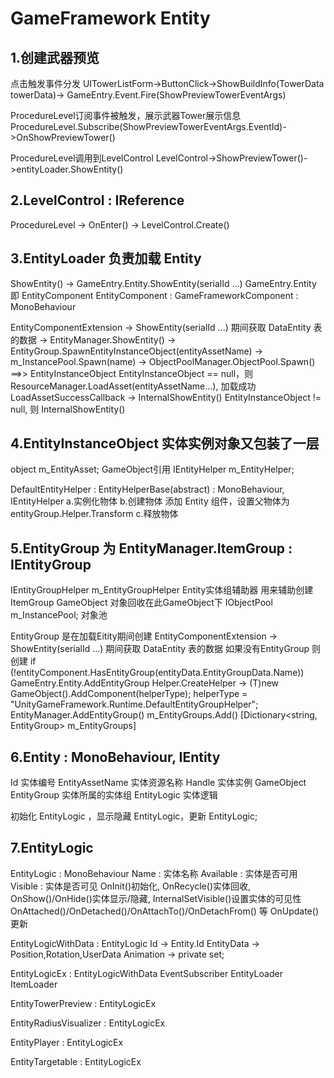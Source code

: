 # GameFramework Entity

## 1.创建武器预览
点击触发事件分发
UITowerListForm->ButtonClick->ShowBuildInfo(TowerData towerData)-> GameEntry.Event.Fire(ShowPreviewTowerEventArgs)

ProcedureLevel订阅事件被触发，展示武器Tower展示信息
ProcedureLevel.Subscribe(ShowPreviewTowerEventArgs.EventId)->OnShowPreviewTower()

ProcedureLevel调用到LevelControl
LevelControl->ShowPreviewTower()->entityLoader.ShowEntity()

## 2.LevelControl : IReference

ProcedureLevel -> OnEnter() -> LevelControl.Create()

## 3.EntityLoader 负责加载 Entity
ShowEntity() -> GameEntry.Entity.ShowEntity(serialId ...)
GameEntry.Entity 即 EntityComponent
EntityComponent : GameFrameworkComponent : MonoBehaviour

EntityComponentExtension -> ShowEntity(serialId ...) 期间获取 DataEntity 表的数据
-> EntityManager.ShowEntity()
-> EntityGroup.SpawnEntityInstanceObject(entityAssetName)
	-> m_InstancePool.Spawn(name) -> ObjectPoolManager.ObjectPool.Spawn<T>() 
	==>> EntityInstanceObject
	EntityInstanceObject == null，则 ResourceManager.LoadAsset(entityAssetName...),
		加载成功LoadAssetSuccessCallback -> InternalShowEntity()
	EntityInstanceObject != null, 则 InternalShowEntity()

## 4.EntityInstanceObject 实体实例对象又包装了一层
object m_EntityAsset;			GameObject引用
IEntityHelper m_EntityHelper;	

DefaultEntityHelper : EntityHelperBase(abstract) : MonoBehaviour, IEntityHelper
a.实例化物体
b.创建物体 	添加 Entity 组件，设置父物体为 entityGroup.Helper.Transform
c.释放物体

## 5.EntityGroup 为 EntityManager.ItemGroup : IEntityGroup
IEntityGroupHelper m_EntityGroupHelper 				Entity实体组辅助器
													用来辅助创建ItemGroup GameObject
													对象回收在此GameObject下
IObjectPool<EntityInstanceObject> m_InstancePool; 	对象池

EntityGroup 是在加载Eitity期间创建
EntityComponentExtension -> ShowEntity(serialId ...)	期间获取 DataEntity 表的数据
如果没有EntityGroup 则创建
if (!entityComponent.HasEntityGroup(entityData.EntityGroupData.Name))
	GameEntry.Entity.AddEntityGroup
	Helper.CreateHelper -> (T)new GameObject().AddComponent(helperType); helperType = "UnityGameFramework.Runtime.DefaultEntityGroupHelper";
	EntityManager.AddEntityGroup()
	m_EntityGroups.Add() [Dictionary<string, EntityGroup> m_EntityGroups]

## 6.Entity : MonoBehaviour, IEntity
Id 				实体编号
EntityAssetName	实体资源名称
Handle			实体实例 GameObject
EntityGroup		实体所属的实体组
EntityLogic		实体逻辑

初始化 EntityLogic ，显示隐藏 EntityLogic，更新 EntityLogic;

## 7.EntityLogic 
EntityLogic : MonoBehaviour
	Name : 		实体名称
	Available :	实体是否可用
	Visible : 	实体是否可见
	OnInit()初始化, OnRecycle()实体回收, OnShow()/OnHide()实体显示/隐藏, InternalSetVisible()设置实体的可见性
	OnAttached()/OnDetached()/OnAttachTo()/OnDetachFrom() 等
	OnUpdate()	更新
	
EntityLogicWithData : EntityLogic
	Id	-> Entity.Id
	EntityData -> Position,Rotation,UserData
	Animation -> private set;
	
EntityLogicEx : EntityLogicWithData
	EventSubscriber
	EntityLoader
	ItemLoader


EntityTowerPreview : EntityLogicEx

EntityRadiusVisualizer : EntityLogicEx

EntityPlayer : EntityLogicEx

EntityTargetable : EntityLogicEx




